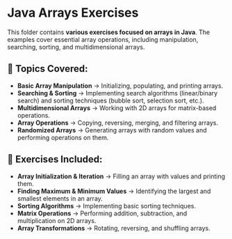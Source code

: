# Java Arrays Exercises  

This folder contains **various exercises focused on arrays in Java**. The examples cover essential array operations, including manipulation, searching, sorting, and multidimensional arrays.

## 📌 Topics Covered:
- **Basic Array Manipulation** → Initializing, populating, and printing arrays.
- **Searching & Sorting** → Implementing search algorithms (linear/binary search) and sorting techniques (bubble sort, selection sort, etc.).
- **Multidimensional Arrays** → Working with 2D arrays for matrix-based operations.
- **Array Operations** → Copying, reversing, merging, and filtering arrays.
- **Randomized Arrays** → Generating arrays with random values and performing operations on them.

## 📂 Exercises Included:
- **Array Initialization & Iteration** → Filling an array with values and printing them.
- **Finding Maximum & Minimum Values** → Identifying the largest and smallest elements in an array.
- **Sorting Algorithms** → Implementing basic sorting techniques.
- **Matrix Operations** → Performing addition, subtraction, and multiplication on 2D arrays.
- **Array Transformations** → Rotating, reversing, and shuffling arrays.


